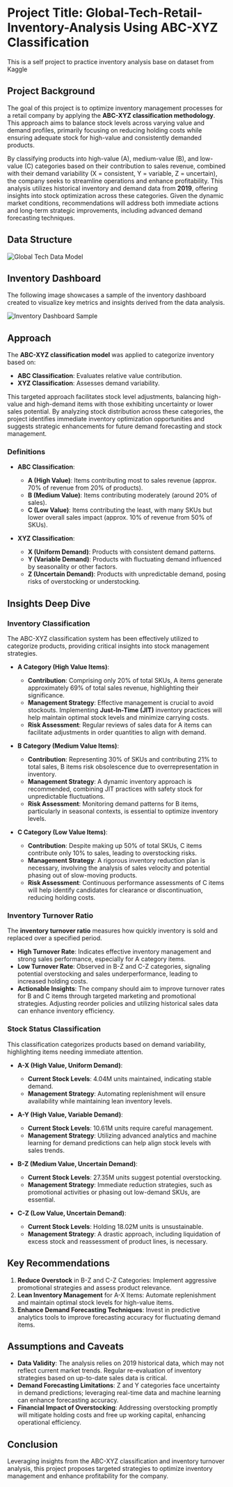 
# Project Title: Global-Tech-Retail-Inventory-Analysis Using ABC-XYZ Classification
This is a self project to practice inventory analysis base on dataset from Kaggle
## Project Background
The goal of this project is to optimize inventory management processes for a retail company by applying the **ABC-XYZ classification methodology**. This approach aims to balance stock levels across varying value and demand profiles, primarily focusing on reducing holding costs while ensuring adequate stock for high-value and consistently demanded products.

By classifying products into high-value (A), medium-value (B), and low-value (C) categories based on their contribution to sales revenue, combined with their demand variability (X = consistent, Y = variable, Z = uncertain), the company seeks to streamline operations and enhance profitability. This analysis utilizes historical inventory and demand data from **2019**, offering insights into stock optimization across these categories. Given the dynamic market conditions, recommendations will address both immediate actions and long-term strategic improvements, including advanced demand forecasting techniques.

## Data Structure
![Global Tech Data Model](https://github.com/vinguyen2401/Global-Tech-Retail-Inventory-Analysis/blob/main/Global%20Tech%20Data%20Model.png?raw=true)
## Inventory Dashboard
The following image showcases a sample of the inventory dashboard created to visualize key metrics and insights derived from the data analysis.

![Inventory Dashboard Sample](https://github.com/vinguyen2401/Global-Tech-Retail-Inventory-Analysis/blob/main/Inventory%20Dashboard%20Sample%20(1).jpg?raw=true)

## Approach
The **ABC-XYZ classification model** was applied to categorize inventory based on:
- **ABC Classification**: Evaluates relative value contribution.
- **XYZ Classification**: Assesses demand variability.

This targeted approach facilitates stock level adjustments, balancing high-value and high-demand items with those exhibiting uncertainty or lower sales potential. By analyzing stock distribution across these categories, the project identifies immediate inventory optimization opportunities and suggests strategic enhancements for future demand forecasting and stock management.

### Definitions
- **ABC Classification**:
  - **A (High Value)**: Items contributing most to sales revenue (approx. 70% of revenue from 20% of products).
  - **B (Medium Value)**: Items contributing moderately (around 20% of sales).
  - **C (Low Value)**: Items contributing the least, with many SKUs but lower overall sales impact (approx. 10% of revenue from 50% of SKUs).
  
- **XYZ Classification**:
  - **X (Uniform Demand)**: Products with consistent demand patterns.
  - **Y (Variable Demand)**: Products with fluctuating demand influenced by seasonality or other factors.
  - **Z (Uncertain Demand)**: Products with unpredictable demand, posing risks of overstocking or understocking.

## Insights Deep Dive

### Inventory Classification
The ABC-XYZ classification system has been effectively utilized to categorize products, providing critical insights into stock management strategies.

- **A Category (High Value Items)**:
  - **Contribution**: Comprising only 20% of total SKUs, A items generate approximately 69% of total sales revenue, highlighting their significance.
  - **Management Strategy**: Effective management is crucial to avoid stockouts. Implementing **Just-In-Time (JIT)** inventory practices will help maintain optimal stock levels and minimize carrying costs.
  - **Risk Assessment**: Regular reviews of sales data for A items can facilitate adjustments in order quantities to align with demand.

- **B Category (Medium Value Items)**:
  - **Contribution**: Representing 30% of SKUs and contributing 21% to total sales, B items risk obsolescence due to overrepresentation in inventory.
  - **Management Strategy**: A dynamic inventory approach is recommended, combining JIT practices with safety stock for unpredictable fluctuations.
  - **Risk Assessment**: Monitoring demand patterns for B items, particularly in seasonal contexts, is essential to optimize inventory levels.

- **C Category (Low Value Items)**:
  - **Contribution**: Despite making up 50% of total SKUs, C items contribute only 10% to sales, leading to overstocking risks.
  - **Management Strategy**: A rigorous inventory reduction plan is necessary, involving the analysis of sales velocity and potential phasing out of slow-moving products.
  - **Risk Assessment**: Continuous performance assessments of C items will help identify candidates for clearance or discontinuation, reducing holding costs.

### Inventory Turnover Ratio
The **inventory turnover ratio** measures how quickly inventory is sold and replaced over a specified period.

- **High Turnover Rate**: Indicates effective inventory management and strong sales performance, especially for A category items.
- **Low Turnover Rate**: Observed in B-Z and C-Z categories, signaling potential overstocking and sales underperformance, leading to increased holding costs.
- **Actionable Insights**: The company should aim to improve turnover rates for B and C items through targeted marketing and promotional strategies. Adjusting reorder policies and utilizing historical sales data can enhance inventory efficiency.

### Stock Status Classification
This classification categorizes products based on demand variability, highlighting items needing immediate attention.

- **A-X (High Value, Uniform Demand)**:
  - **Current Stock Levels**: 4.04M units maintained, indicating stable demand.
  - **Management Strategy**: Automating replenishment will ensure availability while maintaining lean inventory levels.

- **A-Y (High Value, Variable Demand)**:
  - **Current Stock Levels**: 10.61M units require careful management.
  - **Management Strategy**: Utilizing advanced analytics and machine learning for demand predictions can help align stock levels with sales trends.

- **B-Z (Medium Value, Uncertain Demand)**:
  - **Current Stock Levels**: 27.35M units suggest potential overstocking.
  - **Management Strategy**: Immediate reduction strategies, such as promotional activities or phasing out low-demand SKUs, are essential.

- **C-Z (Low Value, Uncertain Demand)**:
  - **Current Stock Levels**: Holding 18.02M units is unsustainable.
  - **Management Strategy**: A drastic approach, including liquidation of excess stock and reassessment of product lines, is necessary.
  

## Key Recommendations
1. **Reduce Overstock** in B-Z and C-Z Categories: Implement aggressive promotional strategies and assess product relevance.
2. **Lean Inventory Management** for A-X Items: Automate replenishment and maintain optimal stock levels for high-value items.
3. **Enhance Demand Forecasting Techniques**: Invest in predictive analytics tools to improve forecasting accuracy for fluctuating demand items.

## Assumptions and Caveats
- **Data Validity**: The analysis relies on 2019 historical data, which may not reflect current market trends. Regular re-evaluation of inventory strategies based on up-to-date sales data is critical.
- **Demand Forecasting Limitations**: Z and Y categories face uncertainty in demand predictions; leveraging real-time data and machine learning can enhance forecasting accuracy.
- **Financial Impact of Overstocking**: Addressing overstocking promptly will mitigate holding costs and free up working capital, enhancing operational efficiency.

## Conclusion
Leveraging insights from the ABC-XYZ classification and inventory turnover analysis, this project proposes targeted strategies to optimize inventory management and enhance profitability for the company.

